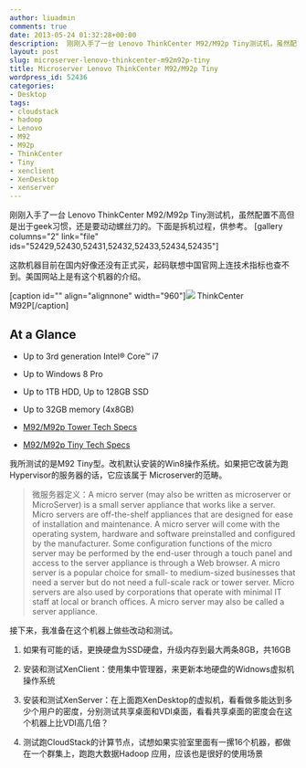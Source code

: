 ```yaml
---
author: liuadmin
comments: true
date: 2013-05-24 01:32:28+00:00
description:  刚刚入手了一台 Lenovo ThinkCenter M92/M92p Tiny测试机，虽然配置不高但是出于geek习惯，还是要动动螺丝刀的。下面是拆机过程，供参考。
layout: post
slug: microserver-lenovo-thinkcenter-m92m92p-tiny
title: Microserver Lenovo ThinkCenter M92/M92p Tiny
wordpress_id: 52436
categories:
- Desktop
tags:
- cloudstack
- hadoop
- Lenovo
- M92
- M92p
- ThinkCenter
- Tiny
- xenclient
- XenDesktop
- xenserver
---
```


刚刚入手了一台 Lenovo ThinkCenter M92/M92p Tiny测试机，虽然配置不高但是出于geek习惯，还是要动动螺丝刀的。下面是拆机过程，供参考。
[gallery columns="2" link="file" ids="52429,52430,52431,52432,52433,52434,52435"]

这款机器目前在国内好像还没有正式买，起码联想中国官网上连技术指标也查不到。美国网站上是有这个机器的介绍。

[caption id="" align="alignnone" width="960"][![](http://www.lenovo.com/images/products/desktops/m-series/m92p-hero-ribbon.jpg)](http://www.lenovo.com/products/us/desktop/thinkcentre/desktops-towers-us-only/m92-m92p/) ThinkCenter M92P[/caption]


## At a Glance





	
  * Up to 3rd generation Intel® Core™ i7

	
  * Up to Windows 8 Pro

	
  * Up to 1TB HDD, Up to 128GB SSD

	
  * Up to 32GB memory (4x8GB)

	
  * [M92/M92p Tower Tech Specs](http://www.lenovo.com/products/us/tech-specs/desktop/thinkcentre/m-series-towers/m92-m92p/)

	
  * [M92/M92p Tiny Tech Specs](http://www.lenovo.com/products/us/tech-specs/desktop/thinkcentre/m-series-towers/m92-tiny/)


我所测试的是M92 Tiny型。改机默认安装的Win8操作系统。如果把它改装为跑Hypervisor的服务器的话，它应该属于 Microserver的范畴。


<blockquote>微服务器定义：A micro server (may also be written as microserver or MicroServer) is a small server appliance that works like a server. Micro servers are off-the-shelf appliances that are designed for ease of installation and maintenance. A micro server will come with the operating system, hardware and software preinstalled and configured by the manufacturer. Some configuration functions of the micro server may be performed by the end-user through a touch panel and access to the server appliance is through a Web browser.
A micro server is a popular choice for small- to medium-sized businesses that need a server but do not need a full-scale rack or tower server. Micro servers are also used by corporations that operate with minimal IT staff at local or branch offices.
A micro server may also be called a server appliance.</blockquote>


接下来，我准备在这个机器上做些改动和测试。



	
  1. 如果有可能的话，更换硬盘为SSD硬盘，升级内存到最大两条8GB，共16GB

	
  2. 安装和测试XenClient：使用集中管理器，来更新本地硬盘的Widnows虚拟机操作系统

	
  3. 安装和测试XenServer：在上面跑XenDesktop的虚拟机，看看做多能达到多少个用户的密度，分别测试共享桌面和VDI桌面，看看共享桌面的密度会在这个机器上比VDI高几倍？

	
  4. 测试跑CloudStack的计算节点，试想如果实验室里面有一摞16个机器，都做在一个群集上，跑跑大数据Hadoop 应用，应该也是很好的使用场景



